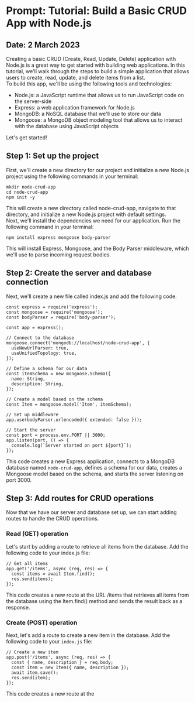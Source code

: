 # Prompt: Tutorial: Build a Basic CRUD App with Node.js
## Date: 2 March 2023

Creating a basic CRUD (Create, Read, Update, Delete) application with Node.js is a great way to get started with building web applications. In this tutorial, we'll walk through the steps to build a simple application that allows users to create, read, update, and delete items from a list.  
To build this app, we'll be using the following tools and technologies:  
- Node.js: a JavaScript runtime that allows us to run JavaScript code on the server-side  
- Express: a web application framework for Node.js  
- MongoDB: a NoSQL database that we'll use to store our data  
- Mongoose: a MongoDB object modeling tool that allows us to interact with the database using JavaScript objects  

Let's get started!  

## Step 1: Set up the project
First, we'll create a new directory for our project and initialize a new Node.js project using the following commands in your terminal:  
```
mkdir node-crud-app
cd node-crud-app
npm init -y
```
This will create a new directory called node-crud-app, navigate to that directory, and initialize a new Node.js project with default settings.  
Next, we'll install the dependencies we need for our application. Run the following command in your terminal:  
```
npm install express mongoose body-parser
```
This will install Express, Mongoose, and the Body Parser middleware, which we'll use to parse incoming request bodies.  

## Step 2: Create the server and database connection  
Next, we'll create a new file called index.js and add the following code:  
```
const express = require('express');
const mongoose = require('mongoose');
const bodyParser = require('body-parser');

const app = express();

// Connect to the database
mongoose.connect('mongodb://localhost/node-crud-app', {
  useNewUrlParser: true,
  useUnifiedTopology: true,
});

// Define a schema for our data
const itemSchema = new mongoose.Schema({
  name: String,
  description: String,
});

// Create a model based on the schema
const Item = mongoose.model('Item', itemSchema);

// Set up middleware
app.use(bodyParser.urlencoded({ extended: false }));

// Start the server
const port = process.env.PORT || 3000;
app.listen(port, () => {
  console.log(`Server started on port ${port}`);
});
```

This code creates a new Express application, connects to a MongoDB database named `node-crud-app`, defines a schema for our data, creates a Mongoose model based on the schema, and starts the server listening on port 3000.  

## Step 3: Add routes for CRUD operations  
Now that we have our server and database set up, we can start adding routes to handle the CRUD operations.  

### Read (GET) operation  
Let's start by adding a route to retrieve all items from the database. Add the following code to your index.js file:  
```
// Get all items
app.get('/items', async (req, res) => {
  const items = await Item.find();
  res.send(items);
});
```

This code creates a new route at the URL /items that retrieves all items from the database using the Item.find() method and sends the result back as a response.  
### Create (POST) operation
Next, let's add a route to create a new item in the database. Add the following code to your `index.js` file:
```
// Create a new item
app.post('/items', async (req, res) => {
  const { name, description } = req.body;
  const item = new Item({ name, description });
  await item.save();
  res.send(item);
});
```
This code creates a new route at the
